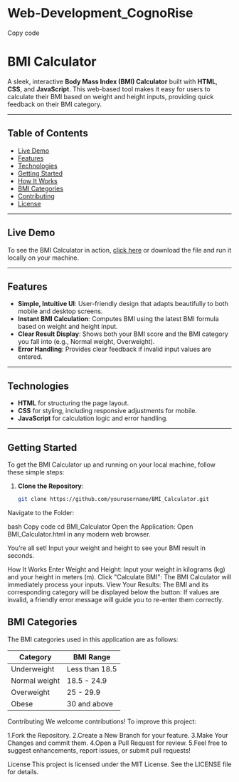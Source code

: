 # Web-Development_CognoRise

Copy code
# BMI Calculator

A sleek, interactive **Body Mass Index (BMI) Calculator** built with **HTML**, **CSS**, and **JavaScript**. This web-based tool makes it easy for users to calculate their BMI based on weight and height inputs, providing quick feedback on their BMI category.

---

## Table of Contents

- [Live Demo](#live-demo)
- [Features](#features)
- [Technologies](#technologies)
- [Getting Started](#getting-started)
- [How It Works](#how-it-works)
- [BMI Categories](#bmi-categories)
- [Contributing](#contributing)
- [License](#license)

---

## Live Demo

To see the BMI Calculator in action, [click here](https://yourusername.github.io/BMI_Calculator/) or download the file and run it locally on your machine.

---

## Features

- **Simple, Intuitive UI**: User-friendly design that adapts beautifully to both mobile and desktop screens.
- **Instant BMI Calculation**: Computes BMI using the latest BMI formula based on weight and height input.
- **Clear Result Display**: Shows both your BMI score and the BMI category you fall into (e.g., Normal weight, Overweight).
- **Error Handling**: Provides clear feedback if invalid input values are entered.

---

## Technologies

- **HTML** for structuring the page layout.
- **CSS** for styling, including responsive adjustments for mobile.
- **JavaScript** for calculation logic and error handling.

---

## Getting Started

To get the BMI Calculator up and running on your local machine, follow these simple steps:

1. **Clone the Repository**:
   ```bash
   git clone https://github.com/yourusername/BMI_Calculator.git
Navigate to the Folder:

bash
Copy code
cd BMI_Calculator
Open the Application: Open BMI_Calculator.html in any modern web browser.

You’re all set! Input your weight and height to see your BMI result in seconds.

How It Works
Enter Weight and Height: Input your weight in kilograms (kg) and your height in meters (m).
Click "Calculate BMI": The BMI Calculator will immediately process your inputs.
View Your Results: The BMI and its corresponding category will be displayed below the button:
If values are invalid, a friendly error message will guide you to re-enter them correctly.

## BMI Categories

The BMI categories used in this application are as follows:

| Category       | BMI Range            |
|----------------|----------------------|
| Underweight    | Less than 18.5       |
| Normal weight  | 18.5 - 24.9          |
| Overweight     | 25 - 29.9            |
| Obese          | 30 and above         |

Contributing
We welcome contributions! To improve this project:

1.Fork the Repository.
2.Create a New Branch for your feature.
3.Make Your Changes and commit them.
4.Open a Pull Request for review.
5.Feel free to suggest enhancements, report issues, or submit pull requests!

License
This project is licensed under the MIT License. See the LICENSE file for details.
